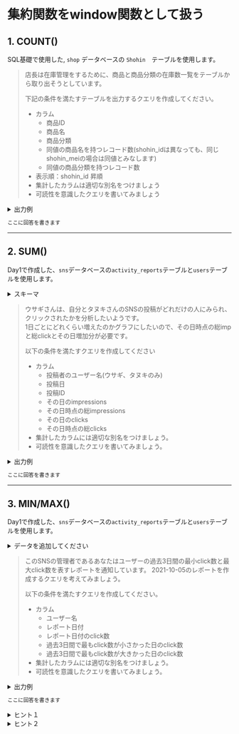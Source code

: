 # 集約関数をwindow関数として扱う
## 1. COUNT()

SQL基礎で使用した, `shop` データベースの `Shohin`　テーブルを使用します。

> 店長は在庫管理をするために、商品と商品分類の在庫数一覧をテーブルから取り出そうとしています。  
> 
> 下記の条件を満たすテーブルを出力するクエリを作成してください。
> - カラム
>   - 商品ID
>   - 商品名
>   - 商品分類
>   - 同値の商品名を持つレコード数(shohin_idは異なっても、同じshohin_meiの場合は同値とみなします)
>   - 同値の商品分類を持つレコード数
> - 表示順：shohin_id 昇順
> - 集計したカラムは適切な別名をつけましょう
> - 可読性を意識したクエリを書いてみましょう

<details>
<summary>出力例</summary>

| shohin_id | shohin_mei            | shohin_bunrui      | shohin_count | bunrui_count |
|----|----|----|----|----|
| 0001      | Tシャツ               | 衣服               |            1 |            2 |
| 0002      | 穴あけパンチ          | 事務用品           |            1 |            2 |
| 0003      | カッターシャツ        | 衣服               |            1 |            2 |
| 0004      | 包丁                  | キッチン用品       |            1 |            4 |
| 0005      | 圧力鍋                | キッチン用品       |            1 |            4 |
| 0006      | フォーク              | キッチン用品       |            1 |            4 |
| 0007      | おろしがね            | キッチン用品       |            1 |            4 |
| 0008      | ボールペン            | 事務用品           |            1 |            2 |


</details>

```sql
ここに回答を書きます
```

----
## 2. SUM()

Day1で作成した、`sns`データベースの`activity_reports`テーブルと`users`テーブルを使用します。
<details>
<summary>スキーマ</summary>

```sql
CREATE TABLE activity_reports(
    date DATE NOT NULL,
    user_id INTEGER NOT NULL,
    post_id VARCHAR(256) NOT NULL,
    impressions INTEGER NOT NULL,
    clicks INTEGER NOT NULL,
    PRIMARY KEY (date, user_id, post_id)
)
;

INSERT INTO activity_reports
VALUES
('2021-10-01',1,'0000a',367,38),
('2021-10-01',2,'0000b',190,31),
('2021-10-01',3,'0000c',48,12),
('2021-10-01',4,'0000d',578,240),
('2021-10-01',5,'0000e',192,45),
('2021-10-02',1,'0000a',200,45),
('2021-10-02',2,'0000b',143,50),
('2021-10-02',3,'0000c',50,20),
('2021-10-02',4,'0000d',200,36),
('2021-10-02',5,'0000e',100,34),
('2021-10-03',1,'0000a',312,34),
('2021-10-03',2,'0000b',572,200),
('2021-10-03',3,'0000c',483,28),
('2021-10-03',4,'0000d',249,15),
('2021-10-03',5,'0000e',109,49);
```
</details>

> ウサギさんは、自分とタヌキさんのSNSの投稿がどれだけの人にみられ、クリックされたかを分析したいようです。  
> 1日ごとにどれくらい増えたのかグラフにしたいので、その日時点の総impと総clickとその日増加分が必要です。
> 
> 以下の条件を満たすクエリを作成してください
> - カラム
>   - 投稿者のユーザー名(ウサギ、タヌキのみ)
>   - 投稿日
>   - 投稿ID
>   - その日のimpressions
>   - その日時点の総impressions
>   - その日のclicks
>   - その日時点の総clicks
> - 集計したカラムには適切な別名をつけましょう。
> - 可読性を意識したクエリを書いてみましょう。

<details>
<summary>出力例</summary>

| user_name | date       | post_id | imp | imp_sum | click | click_sum |
|----|----|----|----|----|----|----|
| ウサギ | 2021-10-01 | 0000b   | 190 |     190 |    31 |        31 |
| ウサギ | 2021-10-02 | 0000b   | 143 |     333 |    50 |        81 |
| ウサギ | 2021-10-03 | 0000b   | 572 |     905 |   200 |       281 |
| タヌキ    | 2021-10-01 | 0000a   | 367 |     367 |    38 |        38 |
| タヌキ    | 2021-10-02 | 0000a   | 200 |     567 |    45 |        83 |
| タヌキ    | 2021-10-03 | 0000a   | 312 |     879 |    34 |       117 |

</details>

```sql
ここに回答を書きます
```
----
## 3. MIN/MAX()
Day1で作成した、`sns`データベースの`activity_reports`テーブルと`users`テーブルを使用します。

<details>
<summary>データを追加してください</summary>

```sql
INSERT INTO activity_reports
VALUES
('2021-10-04',1,'0000a',351,38),
('2021-10-04',2,'0000b',130,31),
('2021-10-04',3,'0000c',400,12),
('2021-10-04',4,'0000d',378,200),
('2021-10-04',5,'0000e',182,46),
('2021-10-05',1,'0000a',100,41),
('2021-10-05',2,'0000b',471,343),
('2021-10-05',3,'0000c',523,233),
('2021-10-05',4,'0000d',245,54),
('2021-10-05',5,'0000e',189,31),
('2021-10-06',1,'0000a',100,65),
('2021-10-06',2,'0000b',500,220),
('2021-10-06',3,'0000c',431,282),
('2021-10-06',4,'0000d',283,152),
('2021-10-06',5,'0000e',140,89),
('2021-10-07',1,'0000a',320,100),
('2021-10-07',2,'0000b',101,31),
('2021-10-07',3,'0000c',68,22),
('2021-10-07',4,'0000d',388,243),
('2021-10-07',5,'0000e',123,87),
('2021-10-08',1,'0000a',154,35),
('2021-10-08',2,'0000b',123,53),
('2021-10-08',3,'0000c',72,21),
('2021-10-08',4,'0000d',23,37),
('2021-10-08',5,'0000e',100,39),
('2021-10-09',1,'0000a',412,190),
('2021-10-09',2,'0000b',232,132),
('2021-10-09',3,'0000c',183,40),
('2021-10-09',4,'0000d',289,134),
('2021-10-09',5,'0000e',102,39);
```

</details>

> このSNSの管理者であるあなたはユーザーの過去3日間の最小click数と最大click数を表すレポートを通知しています。
> 2021-10-05のレポートを作成するクエリを考えてみましょう。
> 
> 以下の条件を満たすクエリを作成してください。
> - カラム 
>   - ユーザー名
>   - レポート日付
>   - レポート日付のclick数
>   - 過去3日間で最もclick数が小さかった日のclick数
>   - 過去3日間で最もclick数が大きかった日のclick数
> - 集計したカラムには適切な別名をつけましょう。
> - 可読性を意識したクエリを書いてみましょう。

<details>
<summary>出力例</summary>

| name            | date       | clicks | click_min_past_3days | click_max_past_3days |
|----|----|----|----|----|
| タヌキ          | 2021-10-05 |     41 |                   34 |                   41 |
| ウサギ          | 2021-10-05 |    343 |                   31 |                  343 |
| ネコ            | 2021-10-05 |    233 |                   12 |                  233 |
| ネズミ          | 2021-10-05 |     54 |                   15 |                  200 |
| アルマジロ      | 2021-10-05 |     31 |                   31 |                   49 |

</details>

```sql
ここに回答を書きます
```

<details>
<summary>ヒント１</summary>
ユーザごとの、日付順の、2日前のカラムから現在カラムまでを集計するようなwindowを作成してみましょう。
</details>

<details>
<summary>ヒント２</summary>
SELECT句の呼び出しはWHERE句の後なので、最初に'2021-10-05'で絞り込んでしまうと、過去分のレコードが読み込まれず求めた結果が得られません。  
全てのdateフィールドの集計結果から、'2021-10-05'を持つレコードだけを取り出すような処理を書きましょう。
</details>